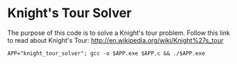 # Knight's Tour Solver

The purpose of this code is to solve a Knight's tour problem.
Follow this link to read about Knight's Tour: http://en.wikipedia.org/wiki/Knight%27s_tour

```shell
APP="knight_tour_solver"; gcc -o $APP.exe $APP.c && ./$APP.exe
```

